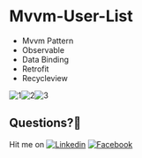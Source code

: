 # Mvvm-User-List

  - Mvvm Pattern
  - Observable
  - Data Binding
  - Retrofit
  - Recycleview
  
![1](https://user-images.githubusercontent.com/7110339/54177968-37532800-44a5-11e9-8f02-0764ad6417c0.jpg)![2](https://user-images.githubusercontent.com/7110339/54177969-37532800-44a5-11e9-8d87-224309dbb403.jpg)![3](https://user-images.githubusercontent.com/7110339/54177970-37ebbe80-44a5-11e9-88ed-8dee413a1a4e.jpg)

## Questions?🤔
Hit me on [![Linkedin](https://img.shields.io/badge/Linkedin-Emre%20Karataş-blue.svg)](https://www.linkedin.com/in/emre-karata%C5%9F-062b26a9/)  [![Facebook](https://img.shields.io/badge/Facebook-Emre%20Karataş-blue.svg)](https://www.facebook.com/emre.karatas.311)


